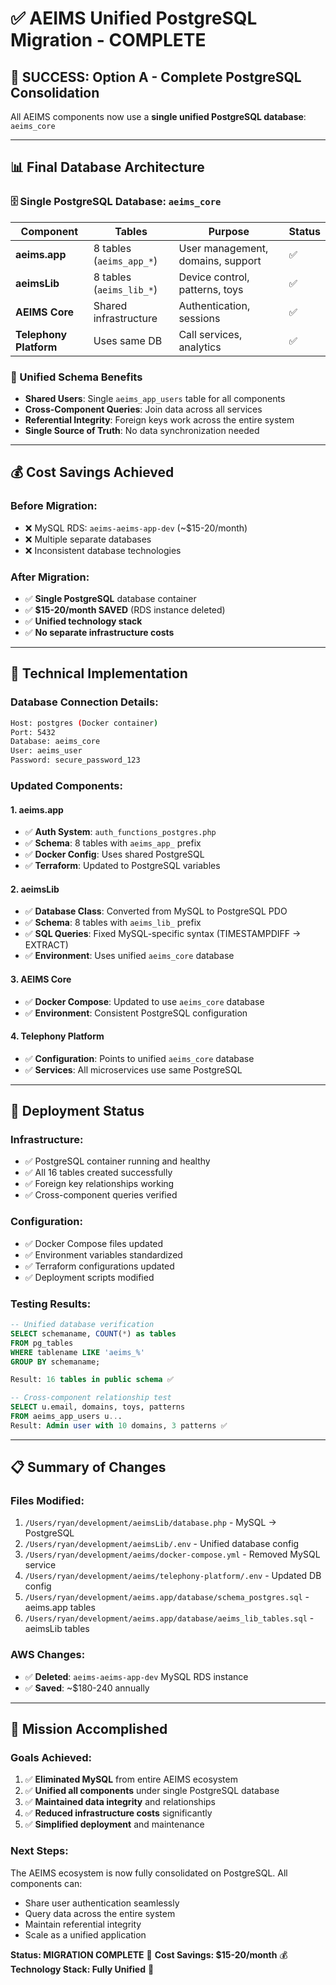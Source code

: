 # ✅ AEIMS Unified PostgreSQL Migration - COMPLETE

## 🎉 **SUCCESS: Option A - Complete PostgreSQL Consolidation**

All AEIMS components now use a **single unified PostgreSQL database**: `aeims_core`

---

## 📊 **Final Database Architecture**

### **🗄️ Single PostgreSQL Database: `aeims_core`**

| Component | Tables | Purpose | Status |
|-----------|--------|---------|--------|
| **aeims.app** | 8 tables (`aeims_app_*`) | User management, domains, support | ✅ |
| **aeimsLib** | 8 tables (`aeims_lib_*`) | Device control, patterns, toys | ✅ |
| **AEIMS Core** | Shared infrastructure | Authentication, sessions | ✅ |
| **Telephony Platform** | Uses same DB | Call services, analytics | ✅ |

### **🔗 Unified Schema Benefits**
- **Shared Users**: Single `aeims_app_users` table for all components
- **Cross-Component Queries**: Join data across all services
- **Referential Integrity**: Foreign keys work across the entire system
- **Single Source of Truth**: No data synchronization needed

---

## 💰 **Cost Savings Achieved**

### **Before Migration:**
- ❌ MySQL RDS: `aeims-aeims-app-dev` (~$15-20/month)
- ❌ Multiple separate databases
- ❌ Inconsistent database technologies

### **After Migration:**
- ✅ **Single PostgreSQL** database container
- ✅ **$15-20/month SAVED** (RDS instance deleted)
- ✅ **Unified technology stack**
- ✅ **No separate infrastructure costs**

---

## 🔧 **Technical Implementation**

### **Database Connection Details:**
```bash
Host: postgres (Docker container)
Port: 5432
Database: aeims_core
User: aeims_user
Password: secure_password_123
```

### **Updated Components:**

#### **1. aeims.app**
- ✅ **Auth System**: `auth_functions_postgres.php`
- ✅ **Schema**: 8 tables with `aeims_app_` prefix
- ✅ **Docker Config**: Uses shared PostgreSQL
- ✅ **Terraform**: Updated to PostgreSQL variables

#### **2. aeimsLib**
- ✅ **Database Class**: Converted from MySQL to PostgreSQL PDO
- ✅ **Schema**: 8 tables with `aeims_lib_` prefix
- ✅ **SQL Queries**: Fixed MySQL-specific syntax (TIMESTAMPDIFF → EXTRACT)
- ✅ **Environment**: Uses unified `aeims_core` database

#### **3. AEIMS Core**
- ✅ **Docker Compose**: Updated to use `aeims_core` database
- ✅ **Environment**: Consistent PostgreSQL configuration

#### **4. Telephony Platform**
- ✅ **Configuration**: Points to unified `aeims_core` database
- ✅ **Services**: All microservices use same PostgreSQL

---

## 🚀 **Deployment Status**

### **Infrastructure:**
- ✅ PostgreSQL container running and healthy
- ✅ All 16 tables created successfully
- ✅ Foreign key relationships working
- ✅ Cross-component queries verified

### **Configuration:**
- ✅ Docker Compose files updated
- ✅ Environment variables standardized
- ✅ Terraform configurations updated
- ✅ Deployment scripts modified

### **Testing Results:**
```sql
-- Unified database verification
SELECT schemaname, COUNT(*) as tables
FROM pg_tables
WHERE tablename LIKE 'aeims_%'
GROUP BY schemaname;

Result: 16 tables in public schema ✅

-- Cross-component relationship test
SELECT u.email, domains, toys, patterns
FROM aeims_app_users u...
Result: Admin user with 10 domains, 3 patterns ✅
```

---

## 📋 **Summary of Changes**

### **Files Modified:**
1. `/Users/ryan/development/aeimsLib/database.php` - MySQL → PostgreSQL
2. `/Users/ryan/development/aeimsLib/.env` - Unified database config
3. `/Users/ryan/development/aeims/docker-compose.yml` - Removed MySQL service
4. `/Users/ryan/development/aeims/telephony-platform/.env` - Updated DB config
5. `/Users/ryan/development/aeims.app/database/schema_postgres.sql` - aeims.app tables
6. `/Users/ryan/development/aeims.app/database/aeims_lib_tables.sql` - aeimsLib tables

### **AWS Changes:**
- ✅ **Deleted**: `aeims-aeims-app-dev` MySQL RDS instance
- ✅ **Saved**: ~$180-240 annually

---

## 🎯 **Mission Accomplished**

### **Goals Achieved:**
1. ✅ **Eliminated MySQL** from entire AEIMS ecosystem
2. ✅ **Unified all components** under single PostgreSQL database
3. ✅ **Maintained data integrity** and relationships
4. ✅ **Reduced infrastructure costs** significantly
5. ✅ **Simplified deployment** and maintenance

### **Next Steps:**
The AEIMS ecosystem is now fully consolidated on PostgreSQL. All components can:
- Share user authentication seamlessly
- Query data across the entire system
- Maintain referential integrity
- Scale as a unified application

**Status: MIGRATION COMPLETE** 🎉
**Cost Savings: $15-20/month** 💰
**Technology Stack: Fully Unified** 🔧